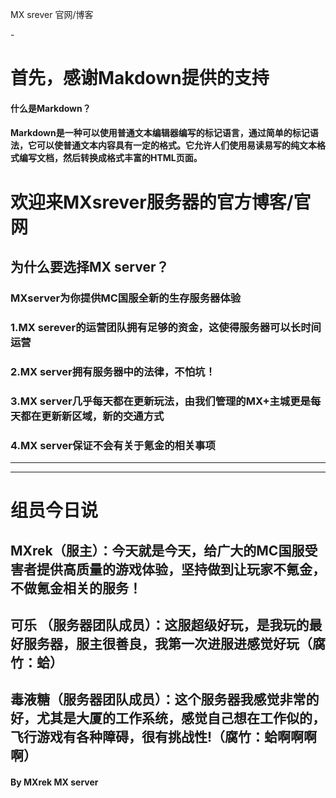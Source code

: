 MX srever 官网/博客
<!DOCTYPE html> <html lang="zh"> <head> <meta charset="utf-8"/>  -  <link rel="shortcut icon" href="https://www.mdeditor.com/images/logos/favicon.ico" type="image/x-icon"/> </head> <body><h1 id="h1--makdown-"><a name="首先，感谢Makdown提供的支持" class="reference-link"></a><span class="header-link octicon octicon-link"></span>首先，感谢Makdown提供的支持</h1><h4 id="h4--markdown-"><a name="什么是Markdown？" class="reference-link"></a><span class="header-link octicon octicon-link"></span>什么是Markdown？</h4><h4 id="h4-markdown-html-"><a name="Markdown是一种可以使用普通文本编辑器编写的标记语言，通过简单的标记语法，它可以使普通文本内容具有一定的格式。它允许人们使用易读易写的纯文本格式编写文档，然后转换成格式丰富的HTML页面。" class="reference-link"></a><span class="header-link octicon octicon-link"></span>Markdown是一种可以使用普通文本编辑器编写的标记语言，通过简单的标记语法，它可以使普通文本内容具有一定的格式。它允许人们使用易读易写的纯文本格式编写文档，然后转换成格式丰富的HTML页面。</h4><h1 id="h1--mxsrever-"><a name="欢迎来MXsrever服务器的官方博客/官网" class="reference-link"></a><span class="header-link octicon octicon-link"></span>欢迎来MXsrever服务器的官方博客/官网</h1><h2 id="h2--mx-server-"><a name="为什么要选择MX server？" class="reference-link"></a><span class="header-link octicon octicon-link"></span>为什么要选择MX server？</h2><h3 id="h3-mxserver-mc-"><a name="MXserver为你提供MC国服全新的生存服务器体验" class="reference-link"></a><span class="header-link octicon octicon-link"></span>MXserver为你提供MC国服全新的生存服务器体验</h3><h3 id="h3-1-mx-serever-"><a name="1.MX serever的运营团队拥有足够的资金，这使得服务器可以长时间运营" class="reference-link"></a><span class="header-link octicon octicon-link"></span>1.MX serever的运营团队拥有足够的资金，这使得服务器可以长时间运营</h3><h3 id="h3-2-mx-server-"><a name="2.MX server拥有服务器中的法律，不怕坑！" class="reference-link"></a><span class="header-link octicon octicon-link"></span>2.MX server拥有服务器中的法律，不怕坑！</h3><h3 id="h3-3-mx-server-mx-"><a name="3.MX server几乎每天都在更新玩法，由我们管理的MX+主城更是每天都在更新新区域，新的交通方式" class="reference-link"></a><span class="header-link octicon octicon-link"></span>3.MX server几乎每天都在更新玩法，由我们管理的MX+主城更是每天都在更新新区域，新的交通方式</h3><h3 id="h3-4-mx-server-"><a name="4.MX server保证不会有关于氪金的相关事项" class="reference-link"></a><span class="header-link octicon octicon-link"></span>4.MX server保证不会有关于氪金的相关事项</h3><hr> <hr> <h1 id="h1-u7EC4u5458u4ECAu65E5u8BF4"><a name="组员今日说" class="reference-link"></a><span class="header-link octicon octicon-link"></span>组员今日说</h1><h2 id="h2-mxrek-mc-"><a name="MXrek（服主）：今天就是今天，给广大的MC国服受害者提供高质量的游戏体验，坚持做到让玩家不氪金，不做氪金相关的服务！" class="reference-link"></a><span class="header-link octicon octicon-link"></span>MXrek（服主）：今天就是今天，给广大的MC国服受害者提供高质量的游戏体验，坚持做到让玩家不氪金，不做氪金相关的服务！</h2><h2 id="h2--"><a name="可乐 （服务器团队成员）：这服超级好玩，是我玩的最好服务器，服主很善良，我第一次进服进感觉好玩（腐竹：蛤）" class="reference-link"></a><span class="header-link octicon octicon-link"></span>可乐 （服务器团队成员）：这服超级好玩，是我玩的最好服务器，服主很善良，我第一次进服进感觉好玩（腐竹：蛤）</h2><h2 id="h2--"><a name="毒液糖（服务器团队成员）：这个服务器我感觉非常的好，尤其是大厦的工作系统，感觉自己想在工作似的，飞行游戏有各种障碍，很有挑战性!（腐竹：蛤啊啊啊啊）" class="reference-link"></a><span class="header-link octicon octicon-link"></span>毒液糖（服务器团队成员）：这个服务器我感觉非常的好，尤其是大厦的工作系统，感觉自己想在工作似的，飞行游戏有各种障碍，很有挑战性!（腐竹：蛤啊啊啊啊）</h2><h4 id="h4-by-mxrek-mx-server"><a name="By MXrek MX server" class="reference-link"></a><span class="header-link octicon octicon-link"></span>By MXrek MX server</h4></body> </html>
